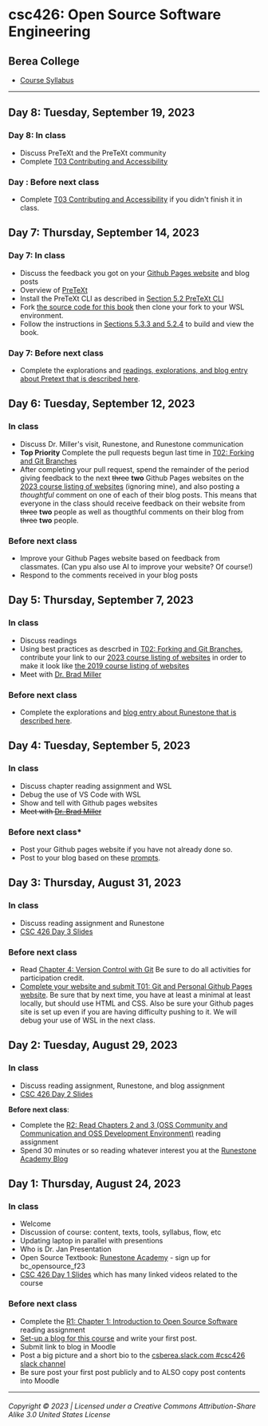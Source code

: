 # csc426: Open Source Software Engineering

## Berea College

- [Course Syllabus](https://docs.google.com/document/d/11O1P6yeYuWTDdGJzrgjw6xYm6N8mM_fhHf780vJtlqI/edit?usp=sharing)

---

## Day 8: Tuesday, September 19, 2023

### Day 8: In class

- Discuss PreTeXt and the PreTeXt community
- Complete [T03 Contributing and Accessibility](https://docs.google.com/document/d/1QsmaISKkOPAYRqZz7uCL04zNHpGK6UYppYzOcZr32bQ/edit?usp=sharing)

### Day : Before next class

- Complete [T03 Contributing and Accessibility](https://docs.google.com/document/d/1QsmaISKkOPAYRqZz7uCL04zNHpGK6UYppYzOcZr32bQ/edit?usp=sharing) if you didn't finish it in class.

## Day 7: Thursday, September 14, 2023

### Day 7: In class

- Discuss the feedback you got on your [Github Pages website](https://pearcej.github.io/csc426/websites-f23.html) and blog posts
- Overview of [PreTeXt](https://pretextbook.org/)
- Install the PreTeXt CLI as described in [Section 5.2 PreTeXt CLI](https://pretextbook.org/doc/guide/html/processing-CLI.html)
- Fork [the source code for this book](https://github.com/pearcej/opensource) then clone your fork to your WSL environment.
- Follow the instructions in [Sections 5.3.3 and 5.2.4](https://pretextbook.org/doc/guide/html/processing-CLI.html) to build and view the book.

### Day 7: Before next class

- Complete the explorations and [readings, explorations, and blog entry about Pretext that is described here](b3-blog-runestone-pretext.md).

## Day 6: Tuesday, September 12, 2023

### In class

- Discuss Dr. Miller's visit, Runestone, and Runestone communication
- **Top Priority** Complete the pull requests begun last time in [T02: Forking and Git Branches](https://docs.google.com/document/d/1H0hvucJYxOafntCageQ8V5SI2O--GcANHD9TEtSZyPw/edit?usp=sharing)
- After completing your pull request, spend the remainder of the period giving feedback to the next  ~~three~~ **two** Github Pages websites on the [2023 course listing of websites](https://pearcej.github.io/csc426/websites-f23.html) (ignoring mine), and also posting a *thoughtful* comment on one of each of their blog posts. This means that everyone in the class should receive feedback on their website from ~~three~~ **two** people as well as thougthful comments on their blog from ~~three~~ **two** people.

### Before next class

- Improve your Github Pages website based on feedback from classmates. (Can ypu also use AI to improve your website? Of course!)
- Respond to the comments received in your blog posts

## Day 5: Thursday, September 7, 2023

### In class

- Discuss readings
- Using best practices as descrbed in [T02: Forking and Git Branches](https://docs.google.com/document/d/1H0hvucJYxOafntCageQ8V5SI2O--GcANHD9TEtSZyPw/edit?usp=sharing), contribute your link to our [2023 course listing of websites](https://pearcej.github.io/csc426/websites-f23.html) in order to make it look like [the 2019 course listing of websites](https://pearcej.github.io/csc426/websites-f19.html)
- Meet with [Dr. Brad Miller](https://www.linkedin.com/in/bnmnetp/)

### Before next class

- Complete the explorations and [blog entry about Runestone that is described here](b2-blog-runestone-communication.md).

## Day 4: Tuesday, September 5, 2023

### In class

- Discuss chapter reading assignment and WSL
- Debug the use of VS Code with WSL
- Show and tell with Github pages websites
- ~~Meet with [Dr. Brad Miller](https://www.linkedin.com/in/bnmnetp/)~~

### Before next class*

- Post your Github pages website if you have not already done so.
- Post to your blog based on these [prompts](b1-blog-runestone.md).

## Day 3: Thursday, August 31, 2023

### In class

- Discuss reading assignment and Runestone
- [CSC 426 Day 3 Slides](https://docs.google.com/presentation/d/1Afuvlnw3Sqcs2OBxNYcd6nWouGoA2XZMeHyqSOd_AAs/edit?usp=sharing)

### Before next class

- Read [Chapter 4: Version Control with Git](https://moodle.berea.edu/mod/lti/view.php?id=638827) Be sure to do all activities for participation credit.
- [Complete your website and submit T01: Git and Personal Github Pages website](https://docs.google.com/document/d/1hzN3_0RmjV4azRVsLsWE1PGlZwGBfnPUuquXlMVmP3g/edit?usp=sharing). Be sure that by next time, you have at least a minimal at least locally, but should use HTML and CSS. Also be sure your Github pages site is set up even if you are having difficulty pushing to it. We will debug your use of WSL in the next class.

## Day 2: Tuesday, August 29, 2023

### In class

- Discuss reading assignment, Runestone, and blog assignment
- [CSC 426 Day 2 Slides](https://docs.google.com/presentation/d/1bBqUgl_FXJB71cf9esMlIUv3mdgR1O4_1jXWpbetj5k/edit?usp=sharing)

**Before next class**:

- Complete the [R2: Read Chapters 2 and 3 (OSS Community and Communication and OSS Development Environment)](https://runestone.academy/assignment/student/doAssignment?assignment_id=150302) reading assignment
- Spend 30 minutes or so reading whatever interest you at the [Runestone Academy Blog](https://blog.runestone.academy/)

## Day 1: Thursday, August 24, 2023

### In class

- Welcome
- Discussion of course: content, texts, tools, syllabus, flow, etc
- Updating laptop in parallel with presentions
- Who is Dr. Jan Presentation
- Open Source Textbook: [Runestone Academy](http://runestone.academy) - sign up for bc_opensource_f23
- [CSC 426 Day 1 Slides](https://docs.google.com/presentation/d/1bBqUgl_FXJB71cf9esMlIUv3mdgR1O4_1jXWpbetj5k/edit?usp=sharing) which has many linked videos related to the course

### Before next class

- Complete the [R1: Chapter 1: Introduction to Open Source Software](https://runestone.academy/assignment/student/doAssignment?assignment_id=143046) reading assignment
- [Set-up a blog for this course](b0-blog-runestone.md) and write your first post.
- Submit link to blog in Moodle
- Post a big picture and a short bio to the [csberea.slack.com #csc426 slack channel](https://app.slack.com/client/T3RM3MK1D/C02AQ1WMM53)
- Be sure post your first post publicly and to ALSO copy post contents into Moodle

---

###### Copyright © 2023 | Licensed under a Creative Commons Attribution-Share Alike 3.0 United States License
